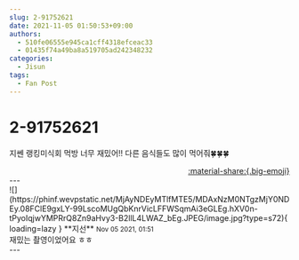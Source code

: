 ```yaml
---
slug: 2-91752621
date: 2021-11-05 01:50:53+09:00
authors:
  - 510fe06555e945ca1cff4318efceac33
  - 01435f74a49ba8a519705ad242348232
categories:
  - Jisun
tags:
  - Fan Post
---
```


# 2-91752621

<div class="post-container" markdown="1">
<div class="content-container md-sidebar__scrollwrap" markdown="1">

지쎈 랭킹미식회 먹방 너무 재밌어!! 다른 음식들도 많이 먹어줘🍀🍀🍀

</div>
</div>

<div style="text-align: right;" markdown="1">
<a href="https://weverse.io/fromis9/fanpost/2-91752621" style="text-align: right;">:material-share:{.big-emoji}</a>
</div>
---

<div class="comments-container md-sidebar__scrollwrap" markdown="1">
<div class="comment" markdown="1">
<div class='id-container' markdown="1">
![](https://phinf.wevpstatic.net/MjAyNDEyMTlfMTE5/MDAxNzM0NTgzMjY0NDEy.08FClE9gxLY-99LscoMUgQbKnrVicLFFWSqmAi3eGLEg.hXV0n-tPyoIqjwYMPRrQ8Zn9aHvy3-B2llL4LWAZ_bEg.JPEG/image.jpg?type=s72){ loading=lazy }
**<span class="artist">지선</span>** <small>Nov 05 2021, 01:51</small><br>
</div>
<div class='comment-body' markdown="1">
재밌는 촬영이었어요 ㅎㅎ
</div>
</div>
</div>
---
